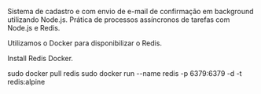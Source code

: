 Sistema de cadastro e com envio de e-mail de confirmação em background utilizando Node.js. Prática de processos assíncronos de tarefas com Node.js e Redis.

Utilizamos o Docker para disponibilizar o Redis.

Install Redis Docker.

sudo docker pull redis
sudo docker run --name redis -p 6379:6379 -d -t redis:alpine
